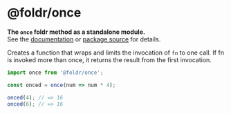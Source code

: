 # @foldr/once

**The `once` foldr method as a standalone module.**    
See the [documentation](http://foldr.com/0.0.0/once) or [package source](https:/github.com/CloudVessel/foldr/blob/master/packages/categories/once/src/index.js) for details.

Creates a function that wraps and limits the invocation of `fn` to one call.
If fn is invoked more than once, it returns the result from the first invocation.

```js
import once from '@foldr/once';

const onced = once(num => num * 4);

onced(4); // => 16
onced(6); // => 16
```
